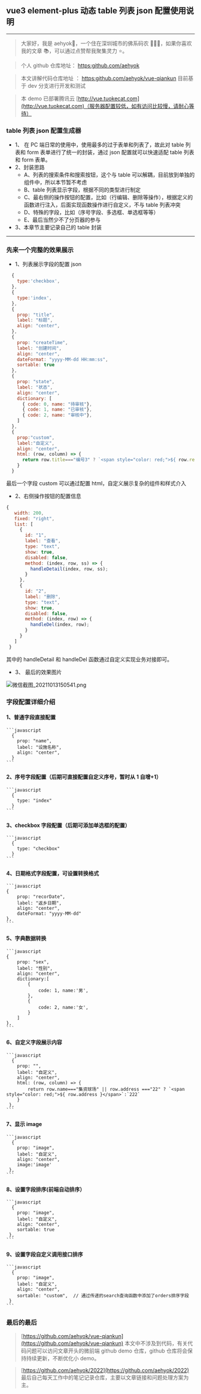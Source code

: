## vue3 element-plus 动态 table 列表 json 配置使用说明

---

> 大家好，我是 aehyok🎋，一个住在深圳城市的佛系码农 🧚🏻‍♀️，如果你喜欢我的文章 📚，可以通过点赞帮我聚集灵力 ⭐️。

> 个人 github 仓库地址： [https:github.com/aehyok](https:github.com/aehyok)

> 本文讲解代码仓库地址 ： [https:github.com/aehyok/vue-qiankun](https:github.com/aehyok/vue-qiankun) 目前基于 dev 分支进行开发和测试

> 本 demo 已部署腾讯云 [http://vue.tuokecat.com](http://vue.tuokecat.com)（服务器配置较低，如有访问比较慢，请耐心等待）

### table 列表 json 配置生成器

- 1、 在 PC 端日常的使用中，使用最多的过于表单和列表了，故此对 table 列表和 form 表单进行了统一的封装，通过 json 配置就可以快速适配 table 列表和 form 表单。
- 2、封装思路
  - A、列表的搜索条件和搜索按钮，这个与 table 可以解耦，目前放到单独的组件中，所以本节暂不考虑
  - B、table 列表显示字段，根据不同的类型进行制定
  - C、最右侧的操作按钮的配置，比如（行编辑、删除等操作），根据定义的函数进行注入，后面实现函数操作进行自定义，不与 table 列表冲突
  - D、特殊的字段，比如（序号字段、多选框、单选框等等）
  - E、最后当然少不了分页器的参与
- 3、本章节主要记录自己的 table 封装

---

### 先来一个完整的效果展示

- 1、列表展示字段的配置 json

```javascript
  {
    type:'checkbox',
  },
  {
    type:'index',
  },
  {
    prop: "title",
    label: "标题",
    align: "center",
  },
  {
    prop: "createTime",
    label: "创建时间",
    align: "center",
    dateFormat: "yyyy-MM-dd HH:mm:ss",
    sortable: true
  },
  {
    prop: "state",
    label: "状态",
    align: "center",
    dictionary: [
      { code: 0, name: "待审核"},
      { code: 1, name: "已审核"},
      { code: 2, name: "审核中"},
    ]
  },
  {
    prop:"custom",
    label:"自定义",
    align: "center",
    html: (row, column) => {
      return row.title==="编号3" ? `<span style="color: red;">${ row.remark }</span>`:`未定义`
    }
  }
```

最后一个字段 custom 可以通过配置 html，自定义展示复杂的组件和样式介入

- 2、右侧操作按钮的配置信息

```javascript
{
   width: 200,
   fixed: "right",
   list: [
     {
       id: "1",
       label: "查看",
       type: "text",
       show: true,
       disabled: false,
       method: (index, row, ss) => {
         handleDetail(index, row, ss);
       }
     },
     {
       id: "2",
       label: "删除",
       type: "text",
       show: true,
       disabled: false,
       method: (index, row) => {
         handleDel(index, row);
       }
     }
   ]
 }
```

其中的 handleDetail 和 handleDel 函数通过自定义实现业务对接即可。

- 3、 最后的效果图片

![微信截图_20211013150541.png](https://p3-juejin.byteimg.com/tos-cn-i-k3u1fbpfcp/6c50102b6400456994e3646448dc600a~tplv-k3u1fbpfcp-watermark.image?)

### 字段配置详细介绍

#### 1、普通字段直接配置

    ```javascript
      {
        prop: "name",
        label: "设施名称",
        align: "center",
      }
    ```

#### 2、序号字段配置（后期可直接配置自定义序号，暂时从 1 自增+1）

    ```javascript
      {
        type: "index"
      }
    ```

#### 3、checkbox 字段配置（后期可添加单选框的配置）

    ```javascript
      {
        type: "checkbox"
      }
    ```

#### 4、日期格式字段配置，可设置转换格式

    ```javascript
    {
        prop: "recorDate",
        label: "返乡日期",
        align: "center",
        dateFormat: "yyyy-MM-dd"
    },
    ```

#### 5、字典数据转换

    ```javascript
    {
        prop: "sex",
        label: "性别",
        align: "center",
        dictionary:[
            {
                code: 1, name:'男',
            },
            {
                code: 2, name:'女',
            }
        ]
    },
    ```

#### 6、自定义字段展示内容

    ```javascript
      {
        prop: "",
        label: "自定义",
        align: "center",
        html: (row, column) => {
            return row.name==="集资球场" || row.address ==="22" ? `<span style="color: red;">${ row.address }</span>`:`222`
        }
     },
    ```

#### 7、显示 image

    ```javascript
      {
        prop: "image",
        label: "自定义",
        align: "center",
        image:'image'
     },
    ```

#### 8、设置字段排序(前端自动排序）

    ```javascript
      {
        prop: "image",
        label: "自定义",
        align: "center",
        sortable: true
     },
    ```

#### 9、设置字段自定义调用接口排序

    ```javascript
      {
        prop: "image",
        label: "自定义",
        align: "center",
        sortable: "custom",  // 通过传递的search查询函数中添加了orders排序字段
     }
    ```

### 最后的最后

> [https://github.com/aehyok/vue-qiankun](https://github.com/aehyok/vue-qiankun)
> 本文中不涉及到代码，有关代码问题可以访问文章开头的微前端 github demo 仓库，github 仓库将会保持持续更新，不断优化小 demo。

> [https://github.com/aehyok/2022](https://github.com/aehyok/2022)
> 最后自己每天工作中的笔记记录仓库，主要以文章链接和问题处理方案为主。
